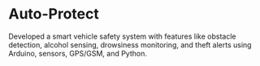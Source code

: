 # Auto-Protect
Developed a smart vehicle safety system with features like obstacle detection, alcohol sensing, drowsiness monitoring, and theft alerts using Arduino, sensors, GPS/GSM, and Python.
